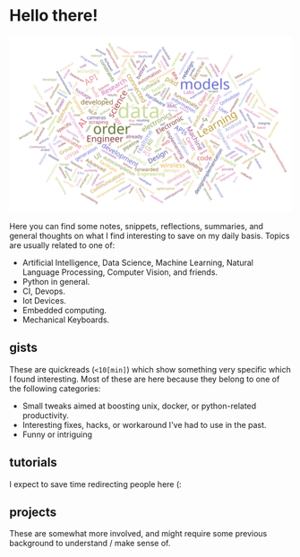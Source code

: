 # Hello there!

![This is my cv! (minus stopwords)](img/wordcloud.svg)

Here you can find some notes, snippets, reflections, summaries, and general thoughts on
what I find interesting to save on my daily basis. Topics  are usually related to one of:

* Artificial Intelligence, Data Science, Machine Learning, Natural Language Processing,
  Computer Vision, and friends.
* Python in general.
* CI, Devops.
* Iot Devices.
* Embedded computing.
* Mechanical Keyboards.

## gists

These are quickreads (`<10[min]`) which show something very specific which I found
interesting.
Most of these are here because they belong to one of the following
categories:

* Small tweaks aimed at boosting unix, docker, or python-related productivity.
* Interesting fixes, hacks, or workaround I've had to use in the past.
* Funny or intriguing 


## tutorials

I expect to save time redirecting people here (:

## projects

These are somewhat more involved, and might require some previous background to
understand / make sense of.
